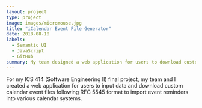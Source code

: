 ```yaml
---
layout: project
type: project
image: images/micromouse.jpg
title: "iCalendar Event File Generator"
date: 2018-08-10
labels:
  - Semantic UI
  - JavaScript
  - GitHub
summary: My team designed a web application for users to download custom calendar event files for sharing and importing into calendar systems. 
---
```

For my ICS 414 (Software Engineering II) final project, my team and I created a web application for users to input data and download custom calendar event files following RFC 5545 format to import event reminders into various calendar systems. 